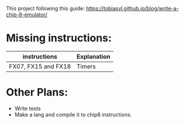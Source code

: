 This project following this guide: https://tobiasvl.github.io/blog/write-a-chip-8-emulator/

# Missing instructions:

| instructions | Explanation |
| -------------- | --------------- |
| FX07, FX15 and FX18 | Timers |

# Other Plans:
- Write tests
- Make a lang and compile it to chip8 instructions.
